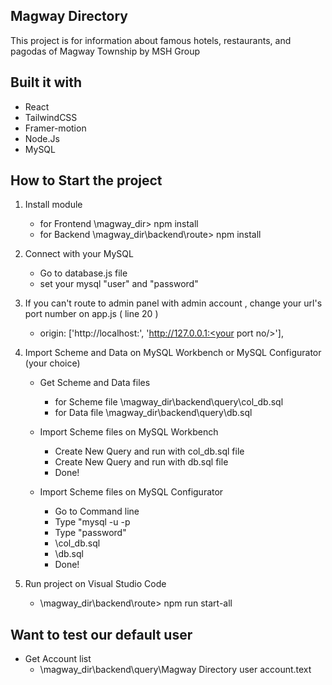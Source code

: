 Magway Directory
--------------------
This project is for information about famous hotels, restaurants, and pagodas of Magway Township by MSH Group 

Built it with
-----------------
- React 
- TailwindCSS
- Framer-motion
- Node.Js
- MySQL

How to Start the project
-------------------------
1. Install module
    -   for Frontend <Your Path>\magway_dir> npm install
    -   for Backend  <Your Path>\magway_dir\backend\route> npm install    

2.  Connect with your MySQL 
    -   Go to database.js file
    -   set your mysql "user" and "password"
  
3.  If you can't route to admin panel with admin account , change your url's port number on app.js ( line 20 )
    -    origin: ['http://localhost:<your port no/>', 'http://127.0.0.1:<your port no/>'],

4. Import Scheme and Data on MySQL Workbench or MySQL Configurator (your choice)
    -   Get Scheme and Data files
        -   for Scheme file <Your Path>\magway_dir\backend\query\col_db.sql
        -   for Data file   <Your Path>\magway_dir\backend\query\db.sql

    -   Import Scheme files on MySQL Workbench
        -   Create New Query and run with col_db.sql file
        -   Create New Query and run with db.sql file
        -   Done!
    
    -   Import Scheme files on MySQL Configurator 
        -   Go to Command line
        -   Type "mysql -u <username> -p
        -   Type "password"
        -   <Your Path>\col_db.sql 
        -   <Your Path>\db.sql 
        -   Done!

5.  Run project on Visual Studio Code
    -   <Your Path>\magway_dir\backend\route> npm run start-all
    

Want to test our default user
------------------------------
- Get Account list
    -   <Your Path>\magway_dir\backend\query\Magway Directory user account.text
